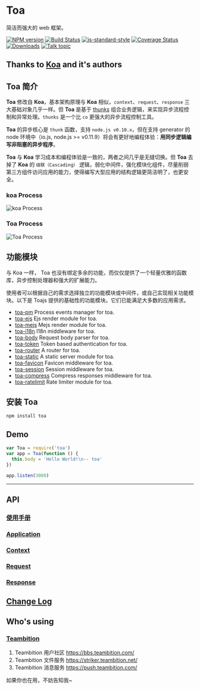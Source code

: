 Toa
====
简洁而强大的 web 框架。

[![NPM version][npm-image]][npm-url]
[![Build Status][travis-image]][travis-url]
[![js-standard-style][js-standard-image]][js-standard-url]
[![Coverage Status][coveralls-image]][coveralls-url]
[![Downloads][downloads-image]][downloads-url]
[![Talk topic][talk-image]][talk-url]

## Thanks to [Koa](https://github.com/koajs/koa) and it's authors

## Toa 简介

**Toa** 修改自 **Koa**，基本架构原理与 **Koa** 相似，`context`、`request`、`response` 三大基础对象几乎一样。但 **Toa** 是基于 [thunks](https://github.com/thunks/thunks) 组合业务逻辑，来实现异步流程控制和异常处理。`thunks` 是一个比 `co` 更强大的异步流程控制工具。

**Toa** 的异步核心是 `thunk` 函数，支持 `node.js v0.10.x`，但在支持 generator 的 node 环境中（io.js, node.js >= v0.11.9）将会有更好地编程体验：**用同步逻辑编写非阻塞的异步程序**。

**Toa** 与 **Koa** 学习成本和编程体验是一致的，两者之间几乎是无缝切换。但 **Toa** 去掉了 **Koa** 的 `级联（Cascading）` 逻辑，弱化中间件，强化模块化组件，尽量削弱第三方组件访问应用的能力，使得编写大型应用的结构逻辑更简洁明了，也更安全。

### koa Process

![koa Process](https://raw.githubusercontent.com/toajs/toa/master/docs/process_koa.png)

### Toa Process

![Toa Process](https://raw.githubusercontent.com/toajs/toa/master/docs/process_toa.png)

## 功能模块
与 Koa 一样， Toa 也没有绑定多余的功能，而仅仅提供了一个轻量优雅的函数库，异步控制处理器和强大的扩展能力。

使用者可以根据自己的需求选择独立的功能模块或中间件，或自己实现相关功能模块。以下是 Toajs 提供的基础性的功能模块。它们已能满足大多数的应用需求。

- [toa-pm](https://github.com/toajs/toa-pm) Process events manager for toa.
- [toa-ejs](https://github.com/toajs/toa-ejs) Ejs render module for toa.
- [toa-mejs](https://github.com/toajs/toa-mejs) Mejs render module for toa.
- [toa-i18n](https://github.com/toajs/toa-i18n) I18n middleware for toa.
- [toa-body](https://github.com/toajs/toa-body) Request body parser for toa.
- [toa-token](https://github.com/toajs/toa-token) Token based authentication for toa.
- [toa-router](https://github.com/toajs/toa-router) A router for toa.
- [toa-static](https://github.com/toajs/toa-static) A static server module for toa.
- [toa-favicon](https://github.com/toajs/toa-favicon) Favicon middleware for toa.
- [toa-session](https://github.com/toajs/toa-session) Session middleware for toa.
- [toa-compress](https://github.com/toajs/toa-compress) Compress responses middleware for toa.
- [toa-ratelimit](https://github.com/toajs/toa-ratelimit) Rate limiter module for toa.

## 安装 Toa

````
npm install toa
````

## Demo

```js
var Toa = require('toa')
var app = Toa(function () {
  this.body = 'Hello World!\n-- toa'
})

app.listen(3000)
```
------

## API

### [使用手册](https://github.com/toajs/toa/blob/master/docs/guide.md)
### [Application](https://github.com/toajs/toa/blob/master/docs/api/application.md)
### [Context](https://github.com/toajs/toa/blob/master/docs/api/context.md)
### [Request](https://github.com/toajs/toa/blob/master/docs/api/request.md)
### [Response](https://github.com/toajs/toa/blob/master/docs/api/response.md)

## [Change Log](https://github.com/toajs/toa/blob/master/CHANGELOG.md)

## Who's using

### [Teambition](https://www.teambition.com/)
1. Teambition 用户社区 https://bbs.teambition.com/
2. Teambition 文件服务 https://striker.teambition.net/
3. Teambition 消息服务 https://push.teambition.com/

如果你也在用，不妨告知我~

[npm-url]: https://npmjs.org/package/toa
[npm-image]: http://img.shields.io/npm/v/toa.svg

[travis-url]: https://travis-ci.org/toajs/toa
[travis-image]: http://img.shields.io/travis/toajs/toa.svg

[coveralls-url]: https://coveralls.io/r/toajs/toa
[coveralls-image]: https://coveralls.io/repos/toajs/toa/badge.svg

[downloads-url]: https://npmjs.org/package/toa
[downloads-image]: http://img.shields.io/npm/dm/toa.svg?style=flat-square

[talk-url]: https://guest.talk.ai/rooms/a6a9331024
[talk-image]: https://img.shields.io/talk/t/a6a9331024.svg

[js-standard-url]: https://github.com/feross/standard
[js-standard-image]: https://img.shields.io/badge/code%20style-standard-brightgreen.svg?style=flat

